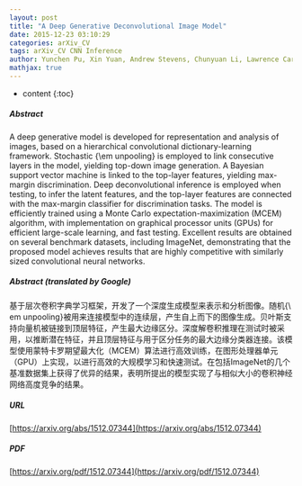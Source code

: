 ```yaml
---
layout: post
title: "A Deep Generative Deconvolutional Image Model"
date: 2015-12-23 03:10:29
categories: arXiv_CV
tags: arXiv_CV CNN Inference
author: Yunchen Pu, Xin Yuan, Andrew Stevens, Chunyuan Li, Lawrence Carin
mathjax: true
---
```


* content
{:toc}

##### Abstract
A deep generative model is developed for representation and analysis of images, based on a hierarchical convolutional dictionary-learning framework. Stochastic {\em unpooling} is employed to link consecutive layers in the model, yielding top-down image generation. A Bayesian support vector machine is linked to the top-layer features, yielding max-margin discrimination. Deep deconvolutional inference is employed when testing, to infer the latent features, and the top-layer features are connected with the max-margin classifier for discrimination tasks. The model is efficiently trained using a Monte Carlo expectation-maximization (MCEM) algorithm, with implementation on graphical processor units (GPUs) for efficient large-scale learning, and fast testing. Excellent results are obtained on several benchmark datasets, including ImageNet, demonstrating that the proposed model achieves results that are highly competitive with similarly sized convolutional neural networks.

##### Abstract (translated by Google)
基于层次卷积字典学习框架，开发了一个深度生成模型来表示和分析图像。随机{\ em unpooling}被用来连接模型中的连续层，产生自上而下的图像生成。贝叶斯支持向量机被链接到顶层特征，产生最大边缘区分。深度解卷积推理在测试时被采用，以推断潜在特征，并且顶层特征与用于区分任务的最大边缘分类器连接。该模型使用蒙特卡罗期望最大化（MCEM）算法进行高效训练，在图形处理器单元（GPU）上实现，以进行高效的大规模学习和快速测试。在包括ImageNet的几个基准数据集上获得了优异的结果，表明所提出的模型实现了与相似大小的卷积神经网络高度竞争的结果。

##### URL
[https://arxiv.org/abs/1512.07344](https://arxiv.org/abs/1512.07344)

##### PDF
[https://arxiv.org/pdf/1512.07344](https://arxiv.org/pdf/1512.07344)

